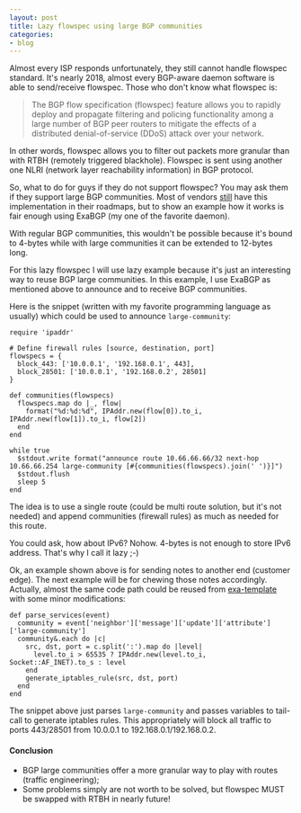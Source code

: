 ```yaml
---
layout: post
title: Lazy flowspec using large BGP communities
categories:
- blog
---
```


Almost every ISP responds unfortunately, they still cannot handle flowspec standard. It's nearly 2018, almost every BGP-aware daemon software is able to send/receive flowspec. Those who don't know what flowspec is:

>The BGP flow specification (flowspec) feature allows you to rapidly deploy and propagate filtering and policing functionality among a large number of BGP peer routers to mitigate the effects of a distributed denial-of-service (DDoS) attack over your network.

In other words, flowspec allows you to filter out packets more granular than with RTBH (remotely triggered blackhole). Flowspec is sent using another one NLRI (network layer reachability information) in BGP protocol.

So, what to do for guys if they do not support flowspec? You may ask them if they support large BGP communities. Most of vendors [still](http://largebgpcommunities.net/implementations/) have this implementation in their roadmaps, but to show an example how it works is fair enough using ExaBGP (my one of the favorite daemon). 

With regular BGP communities, this wouldn't be possible because it's bound to 4-bytes while with large communities it can be extended to 12-bytes long.

For this lazy flowspec I will use lazy example because it's just an interesting way to reuse BGP large communities. In this example, I use ExaBGP as mentioned above to announce and to receive BGP communities.

Here is the snippet (written with my favorite programming language as usually) which could be used to announce `large-community`:

```
require 'ipaddr'

# Define firewall rules [source, destination, port]
flowspecs = {
  block_443: ['10.0.0.1', '192.168.0.1', 443],
  block_28501: ['10.0.0.1', '192.168.0.2', 28501]
}

def communities(flowspecs)
  flowspecs.map do |_, flow|
    format("%d:%d:%d", IPAddr.new(flow[0]).to_i, IPAddr.new(flow[1]).to_i, flow[2])
  end
end

while true
  $stdout.write format("announce route 10.66.66.66/32 next-hop 10.66.66.254 large-community [#{communities(flowspecs).join(' ')}]")
  $stdout.flush
  sleep 5
end
```

The idea is to use a single route (could be multi route solution, but it's not needed) and append communities (firewall rules) as much as needed for this route.

You could ask, how about IPv6? Nohow. 4-bytes is not enough to store IPv6 address. That's why I call it lazy ;-)

Ok, an example shown above is for sending notes to another end (customer edge). The next example will be for chewing those notes accordingly. Actually, almost the same code path could be reused from [exa-template](https://github.com/ton31337/exa-template/blob/master/lib/exa-template.rb#L48-L59) with some minor modifications:

```
def parse_services(event)
  community = event['neighbor']['message']['update']['attribute']['large-community']
  community&.each do |c|
    src, dst, port = c.split(':').map do |level|
      level.to_i > 65535 ? IPAddr.new(level.to_i, Socket::AF_INET).to_s : level
    end
    generate_iptables_rule(src, dst, port)
  end
end
```

The snippet above just parses `large-community` and passes variables to tail-call to generate iptables rules. This appropriately will block all traffic to ports 443/28501 from 10.0.0.1 to 192.168.0.1/192.168.0.2.

#### Conclusion

* BGP large communities offer a more granular way to play with routes (traffic engineering);
* Some problems simply are not worth to be solved, but flowspec MUST be swapped with RTBH in nearly future!

